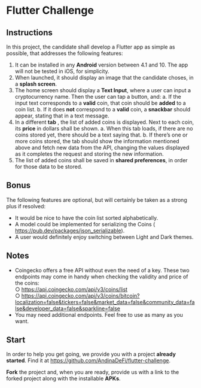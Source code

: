 # Flutter Challenge

## Instructions

In this project, the candidate shall develop a Flutter​ app as simple as possible, that addresses the
following features:

1. It can be installed in any **​Android** version​ between 4.1 and 10. The app will not be tested in iOS, for simplicity.
2. When launched, it should display an image that the candidate choses, in a **splash screen​**.
3. The home screen should display a **Text Input​**, where a user can input a cryptocurrency name. Then the user can tap a button, and:
    a. If the input text corresponds to a **valid​** coin, that coin should be **added​** to a coin list.
    b. If it does **not​** correspond to a **valid​** coin, a **snackbar​** should appear, stating that in a text message.
4. In a different **tab​** , the list of added coins is displayed. Next to each coin, its **price​** in dollars
shall be shown.
    a. When this tab loads, if there are no coins stored yet, there should be a text saying that.
    b. If there’s one or more coins stored, the tab should show the information mentioned above and fetch new data from the API, changing the values displayed as it completes the request and storing the new information.
5. The list of added coins shall be saved in **shared preferences**, in order for those data to be stored.

## Bonus

The following features are optional, but will certainly be taken as a strong plus if resolved:
- It would be nice to have the coin list sorted​ alphabetically.
- A model​ could be implemented for serializing​ the Coins
(​ https://pub.dev/packages/json_serializable​ ).
- A user would definitely enjoy switching between Light and Dark themes.

## Notes

- Coingecko offers a free API​ without even the need of a key. These two endpoints may come in handy when checking the validity and price of the coins:  
    ○ https://api.coingecko.com/api/v3/coins/list  
    ○ https://api.coingecko.com/api/v3/coins/bitcoin?localization=false&tickers=false&market_data=false&community_data=false&developer_data=false&sparkline=false
- You may need additional endpoints. Feel free to use as many as you want.

## Start

In order to help you get going, we provide you with a project **already started​**. Find it at
https://github.com/AndinaDeFi/flutter-challenge​.

**Fork​** the project and, when you are ready, provide us with a link to the forked project along with
the installable **APKs**.